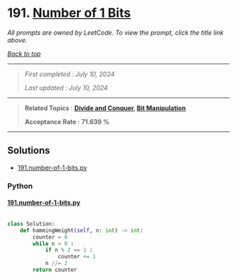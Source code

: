 # 191. [Number of 1 Bits](<https://leetcode.com/problems/number-of-1-bits>)

*All prompts are owned by LeetCode. To view the prompt, click the title link above.*

*[Back to top](<../README.md>)*

------

> *First completed : July 10, 2024*
>
> *Last updated : July 10, 2024*

------

> **Related Topics** : **[Divide and Conquer](<by_topic/Divide and Conquer.md>), [Bit Manipulation](<by_topic/Bit Manipulation.md>)**
>
> **Acceptance Rate** : **71.639 %**

------

## Solutions

- [191.number-of-1-bits.py](<../my-submissions/191.number-of-1-bits.py>)
### Python
#### [191.number-of-1-bits.py](<../my-submissions/191.number-of-1-bits.py>)
```Python

class Solution:
    def hammingWeight(self, n: int) -> int:
        counter = 0
        while n > 0 :
            if n % 2 == 1 :
                counter += 1
            n //= 2
        return counter

```

